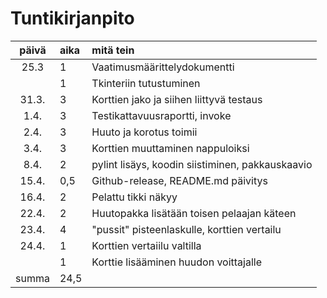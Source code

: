 # Tuntikirjanpito

| päivä | aika | mitä tein |
| :----:|:-----| :-----|
| 25.3 | 1 | Vaatimusmäärittelydokumentti |
| | 1 | Tkinteriin tutustuminen |
| 31.3. | 3 | Korttien jako ja siihen liittyvä testaus |
| 1.4. | 3 | Testikattavuusraportti, invoke |
| 2.4. | 3 | Huuto ja korotus toimii |
| 3.4. | 3 | Korttien muuttaminen nappuloiksi |
| 8.4. | 2 | pylint lisäys, koodin siistiminen, pakkauskaavio |
| 15.4. | 0,5 | Github-release, README.md päivitys |
| 16.4. | 2 | Pelattu tikki näkyy |
| 22.4. | 2 | Huutopakka lisätään toisen pelaajan käteen |
| 23.4. | 4 | "pussit" pisteenlaskulle, korttien vertailu |
| 24.4. | 1 | Korttien vertaiilu valtilla |
|  | 1 | Korttie lisääminen huudon voittajalle |
| summa | 24,5 |  |
